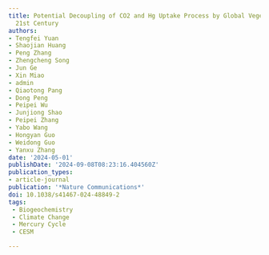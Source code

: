 ```yaml
---
title: Potential Decoupling of CO2 and Hg Uptake Process by Global Vegetation in the
  21st Century
authors:
- Tengfei Yuan
- Shaojian Huang
- Peng Zhang
- Zhengcheng Song
- Jun Ge
- Xin Miao
- admin
- Qiaotong Pang
- Dong Peng
- Peipei Wu
- Junjiong Shao
- Peipei Zhang
- Yabo Wang
- Hongyan Guo
- Weidong Guo
- Yanxu Zhang
date: '2024-05-01'
publishDate: '2024-09-08T08:23:16.404560Z'
publication_types:
- article-journal
publication: '*Nature Communications*'
doi: 10.1038/s41467-024-48849-2
tags:
 - Biogeochemistry
 - Climate Change
 - Mercury Cycle
 - CESM

---
```

